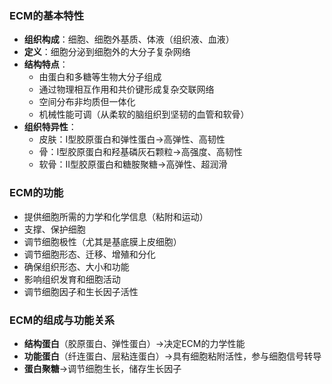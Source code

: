 ### ECM的基本特性

- **组织构成**：细胞、细胞外基质、体液（组织液、血液）
- **定义**：细胞分泌到细胞外的大分子复杂网络
- **结构特点**：
    - 由蛋白和多糖等生物大分子组成
    - 通过物理相互作用和共价键形成复杂交联网络
    - 空间分布非均质但一体化
    - 机械性能可调（从柔软的脑组织到坚韧的血管和软骨）
- **组织特异性**：
    - 皮肤：I型胶原蛋白和弹性蛋白→高弹性、高韧性
    - 骨：I型胶原蛋白和羟基磷灰石颗粒→高强度、高韧性
    - 软骨：II型胶原蛋白和糖胺聚糖→高弹性、超润滑

### ECM的功能

- 提供细胞所需的力学和化学信息（粘附和运动）
- 支撑、保护细胞
- 调节细胞极性（尤其是基底膜上皮细胞）
- 调节细胞形态、迁移、增殖和分化
- 确保组织形态、大小和功能
- 影响组织发育和细胞活动
- 调节细胞因子和生长因子活性

### ECM的组成与功能关系

- **结构蛋白**（胶原蛋白、弹性蛋白）→决定ECM的力学性能
- **功能蛋白**（纤连蛋白、层粘连蛋白）→具有细胞粘附活性，参与细胞信号转导
- **蛋白聚糖**→调节细胞生长，储存生长因子